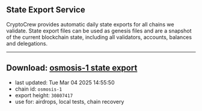 ## State Export Service
CryptoCrew provides automatic daily state exports for all chains we validate. State export files can be used as genesis files and are a snapshot of the current blockchain state, including all validators, accounts, balances and delegations.

---
**Download: [osmosis-1 state export](https://dl-eu2.ccvalidators.com/SERVICE/osmosis/osmosis-1_export_30807417.json)**
---

- last updated: Tue Mar 04 2025 14:55:50
- chain id: `osmosis-1`
- export height: `30807417`
- use for: airdrops, local tests, chain recovery
